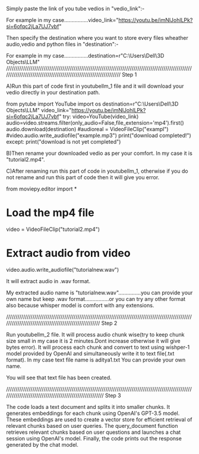 Simply paste the link of you tube vedios in "vedio_link":-

For example in my case................video_link="https://youtu.be/imNlJohlLPk?si=6ofqc2jLa7UJ7vbf"

Then specify the destination where you want to store every files wheather audio,vedio and python files in "destination":-

For example in my case................destination=r"C:\Users\Dell\3D Objects\LLM"
////////////////////////////////////////////////////////////////////////////////////////////////////////////////////////////////////////////////////////////////
Step 1

A)Run this part of code first in youtubellm_1 file and it will download your vedio directly in your destination path.

from pytube import YouTube
import os
destination=r"C:\Users\Dell\3D Objects\LLM"
video_link="https://youtu.be/imNlJohlLPk?si=6ofqc2jLa7UJ7vbf"
try:
    video=YouTube(video_link)
    audio=video.streams.filter(only_audio=False,file_extension='mp4').first()
    audio.download(destination)
    #audioreal = VideoFileClip("exampl")
    #video.audio.write_audiofile("example.mp3")
    print("download completed!")
except:
    print("download is not yet completed")





B)Then rename your downloaded vedio as per your comfort. In my case it is "tutorial2.mp4".



C)After renaming run this part of code in youtubellm_1, otherwise if you do not rename and run this part of code then it will give you error.

from moviepy.editor import *

# Load the mp4 file
video = VideoFileClip("tutorial2.mp4")

# Extract audio from video
video.audio.write_audiofile("tutorialnew.wav")




It will extract audio in .wav format.

My extracted audio name is "tutorialnew.wav"...............you can provide your own name but keep .wav format................or you can try any other format
also because whisper model is comfort with any extensions.





/////////////////////////////////////////////////////////////////////////////////////////////////////////////////////////////////////////////////////
Step 2



Run youtubellm_2 file. It will process audio chunk wise(try to keep chunk size small in my case it is 2 minutes.Dont increase otherwise it will give bytes error).
It will process each chunk and convert to text using wishper-1 model provided by OpenAI and simultaneously write it to text file(.txt format). In my case text file name is aditya1.txt
You can provide your own name.

You will see that text file has been created.



///////////////////////////////////////////////////////////////////////////////////////////////////////////////////////////////////////////////////////
Step 3


The code loads a text document and splits it into smaller chunks.
It generates embeddings for each chunk using OpenAI's GPT-3.5 model.
These embeddings are used to create a vector store for efficient retrieval of relevant chunks based on user queries.
The query_document function retrieves relevant chunks based on user questions and launches a chat session using OpenAI's model.
Finally, the code prints out the response generated by the chat model.




